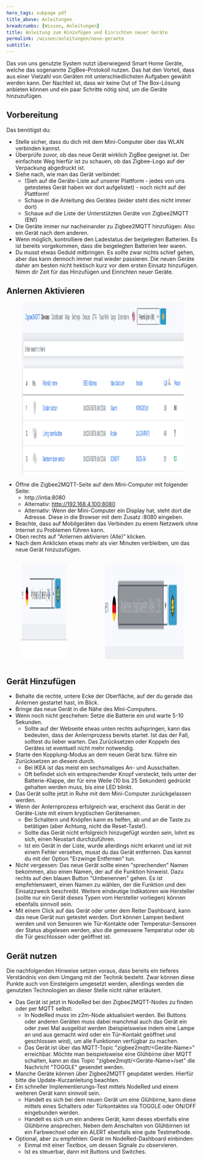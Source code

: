 ```yaml
---
hero_tags: subpage pdf
title_above: Anleitungen
breadcrumbs: [Wissen, Anleitungen]
title: Anleitung zum Hinzufügen und Einrichten neuer Geräte
permalink: /wissen/anleitungen/neue-geraete
subtitle:
---
```


<!--StartFragment-->

Das von uns genutzte System nutzt überwiegend Smart Home Geräte, welche das sogenannte ZigBee-Protokoll nutzen. Das hat den Vorteil, dass aus einer Vielzahl von Geräten mit unterschiedlichsten Aufgaben gewählt werden kann. Der Nachteil ist, dass wir keine Out of The Box-Lösung anbieten können und ein paar Schritte nötig sind, um die Geräte hinzuzufügen.

## Vorbereitung

Das benötigst du:

- Stelle sicher, dass du dich mit dem Mini-Computer über das WLAN verbinden kannst.
- Überprüfe zuvor, ob das neue Gerät wirklich ZigBee geeignet ist. Der einfachste Weg hierfür ist zu schauen, ob das Zigbee-Logo auf der Verpackung abgedruckt ist.
- Siehe nach, wie man das Gerät verbindet:
  - (Sieh auf die Geräte-Liste auf unserer Plattform - jedes von uns getestetes Gerät haben wir dort aufgelistet) - noch nicht auf der Plattform!
  - Schaue in die Anleitung des Gerätes (leider steht dies nicht immer dort)
  - Schaue auf die Liste der Unterstützten Geräte von Zigbee2MQTT (EN!)
- Die Geräte immer nur nacheinander zu Zigbee2MQTT hinzufügen: Also ein Gerät nach dem anderen.
- Wenn möglich, kontrolliere den Ladestatus der beigelegten Batterien. Es ist bereits vorgekommen, dass die beigelegten Batterien leer waren.
- Du musst etwas Geduld mitbringen. Es sollte zwar nichts schief gehen, aber das kann dennoch immer mal wieder passieren. Die neuen Geräte daher am besten nicht hektisch kurz vor dem ersten Einsatz hinzufügen. Nimm dir Zeit für das Hinzufügen und Einrichten neuer Geräte.

## Anlernen Aktivieren

<figure>
  <img src="/assets/img/instructions/z2m_add_new_1.png" alt="Zettel mit technischen Begriffen liegen auf einem Tisch. Dort steht auch ein Bügeleisen." style="height:450px;">
</figure>

- Öffne die Zigbee2MQTT-Seite auf dem Mini-Computer mit folgender Seite:
  - http://intia:8080
  - Alternativ: http://192.168.4.100:8080
  - Alternativ: Wenn der Mini-Computer ein Display hat, steht dort die Adresse. Diese in die Browser mit dem Zusatz :8080 eingeben.
- Beachte, dass auf Mobilgeräten das Verbinden zu einem Netzwerk ohne Internet zu Problemen führen kann.
- Oben rechts auf "Anlernen aktivieren (Alle)” klicken.
- Nach dem Anklicken etwas mehr als vier Minuten verbleiben, um das neue Gerät hinzuzufügen.

<div class="columns is-centered is-desktop">
<div class="column is-offset-1">
<figure>
  <img src="/assets/img/instructions/z2m_add_new_2.png" alt="Zettel mit technischen Begriffen liegen auf einem Tisch. Dort steht auch ein Bügeleisen." style="height:250px;">
</figure>
</div>
<div class="column">
<figure>
  <img src="/assets/img/instructions/z2m_add_new_3.png" alt="Zettel mit technischen Begriffen liegen auf einem Tisch. Dort steht auch ein Bügeleisen." style="height:250px;">
</figure>
</div>
</div>

## Gerät Hinzufügen

- Behalte die rechte, untere Ecke der Oberfläche, auf der du gerade das Anlernen gestartet hast, im Blick.
- Bringe das neue Gerät in die Nähe des Mini-Computers.
- Wenn noch nicht geschehen: Setze die Batterie ein und warte 5-10 Sekunden.
  - Sollte auf der Webseite etwas unten rechts aufspringen, kann das bedeuten, dass der Anlernprozess bereits startet. Ist das der Fall, solltest du lieber warten. Das Zurücksetzen oder Koppeln des Gerätes ist eventuell nicht mehr notwendig.
- Starte den Kopplung-Modus an dem neuen Gerät bzw. führe ein Zurücksetzen an diesem durch.
  - Bei IKEA ist das meist ein sechsmaliges An- und Ausschalten.
  - Oft befindet sich ein entsprechender Knopf versteckt, teils unter der Batterie-Klappe, der für eine Weile (10 bis 25 Sekunden) gedrückt gehalten werden muss, bis eine LED blinkt.
- Das Gerät sollte jetzt in Ruhe mit dem Mini-Computer zurückgelassen werden.
- Wenn der Anlernprozess erfolgreich war, erscheint das Gerät in der Geräte-Liste mit einem kryptischen Gerätenamen.
  - Bei Schaltern und Knöpfen kann es helfen, ab und an die Taste zu betätigen (aber Achtung, nicht die Reset-Taste!).
  - Sollte das Gerät nicht erfolgreich hinzugefügt worden sein, lohnt es sich, einen Neustart durchzuführen.
  - Ist ein Gerät in der Liste, wurde allerdings nicht erkannt und ist mit einem Fehler versehen, musst du das Gerät entfernen. Das kannst du mit der Option "Erzwinge Entfernen" tun.
- Nicht vergessen: Das neue Gerät sollte einen "sprechenden" Namen bekommen, also einen Namen, der auf die Funktion hinweist. Dazu rechts auf den blauen Button "Umbenennen" gehen. Es ist empfehlenswert, einen Namen zu wählen, der die Funktion und den Einsatzzweck beschreibt. Weitere eindeutige Indikatoren wie Hersteller (sollte nur ein Gerät dieses Typen vom Hersteller vorliegen) können ebenfalls sinnvoll sein.
- Mit einem Click auf das Gerät oder unter dem Reiter Dashboard, kann das neue Gerät nun getestet werden. Dort können Lampen bedient werden und von Sensoren wie Tür-Kontakte oder Temperatur-Sensoren der Status abgelesen werden, also die gemessene Temperatur oder ob die Tür geschlossen oder geöffnet ist.

## Gerät nutzen

Die nachfolgenden Hinweise setzen voraus, dass bereits ein tieferes Verständnis von dem Umgang mit der Technik besteht. Zwar können diese Punkte auch von Einsteigern umgesetzt werden, allerdings werden die genutzten Technologien an dieser Stelle nicht näher erläutert.

- Das Gerät ist jetzt in NodeRed bei den Zigbee2MQTT-Nodes zu finden oder per MQTT selbst:
  - In NodeRed muss im z2m-Node aktualisiert werden. Bei Buttons oder anderen Geräten muss dabei manchmal auch das Gerät ein oder zwei Mal ausgelöst werden (beispielsweise indem eine Lampe an und aus gemacht wird oder ein Tür-Kontakt geöffnet und geschlossen wird), um alle Funktionen verfügbar zu machen.
  - Das Gerät ist über das MQTT-Topic "zigbee2mqtt/<Geräte-Name>" erreichbar. Möchte man beispielsweise eine Glühbirne über MQTT schalten, kann an das Topic "zigbee2mqtt/<Geräte-Name>/set" die Nachricht "TOGGLE" gesendet werden.
- Manche Geräte können über Zigbee2MQTT geupdatet werden. Hierfür bitte die Update-Kurzanleitung beachten.
- Ein schneller Implementierungs-Test mittels NodeRed und einem weiteren Gerät kann sinnvoll sein.
  - Handelt es sich bei dem neuen Gerät um eine Glühbirne, kann diese mittels eines Schalters oder Türkontaktes via TOGGLE oder ON/OFF eingebunden werden.
  - Handelt es sich um ein anderes Gerät, kann dieses ebenfalls eine Glühbirne ansprechen. Neben dem Anschalten von Glühbirnen ist ein Farbwechsel oder ein ALERT ebenfalls eine gute Testmethode.
- Optional, aber zu empfehlen: Gerät im NodeRed-Dashboard einbinden:
  - Einmal mit einer Textbox, um dessen Signale zu observieren.
  - Ist es steuerbar, dann mit Buttons und Switches.
  <!--EndFragment-->
